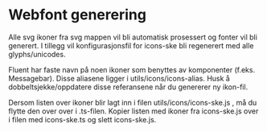 # Webfont generering

Alle svg ikoner fra svg mappen vil bli automatisk prosessert og fonter vil bli generert.
I tillegg vil konfigurasjonsfil for icons-ske bli regenerert med alle glyphs/unicodes.

Fluent har faste navn på noen ikoner som benyttes av komponenter (f.eks. Messagebar). Disse aliasene ligger i utils/icons/icons-alias. Husk å dobbeltsjekke/oppdatere disse referansene når du genererer ny ikon-fil.

Dersom listen over ikoner blir lagt inn i filen utils/icons/icons-ske.js , må du flytte den over over i .ts-filen. Kopier listen med ikoner fra icons-ske.js over i filen med icons-ske.ts og slett icons-ske.js.
